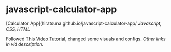 # javascript-calculator-app
 
[Calculator App](hiratsuna.github.io/javascript-calculator-app/ *Javascript, CSS, HTML*




Followed [This Video Tutorial](https://youtu.be/hma0N8Vu_Uw), changed some visuals and configs.
*Other links in vid description.*